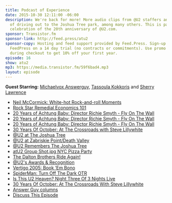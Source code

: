 ```yaml
---
title: Podcast of Experience
date: 2015-10-30 12:11:00 -06:00
description: We're back for more! More audio clips from @U2 staffers and memories
  of driving out to the Joshua Tree park, among many others. This is part 2 of our
  celebration of the 20th anniversary of @U2.com.
sponsor: Transistor.fm
sponsor-link: http://feed.press/atu2
sponsor-copy: Hosting and feed support provided by Feed.Press. Sign-up today and try
  FeedPress on a 14 day trial (no contracts or commitments). Use promo code "atu2"
  during checkout to get 10% off your first year.
episode: 16
show: atu2
mp3: https://media.transistor.fm/59f6bad4.mp3
layout: episode
---
```


**Guest Starring:**
[Michaelvox Answerguy](/people/Michael-answerguy),  [Tassoula Kokkoris](/people/Tassoula-Kokkoris) and  [Sherry Lawrence](/people/sherry-lawrence)


* [Neil McCormick: White-hot Rock-and-roll Moments](http://www.atu2.com/news/neil-mccormick-white-hot-rock-and-roll-moments.html)
* [Rock Star Remedial Economics 101](http://www.atu2.com/news/rock-star-remedial-economics-101.html)
* [20 Years of Achtung Baby: Director Richie Smyth - Fly On The Wall](http://www.atu2.com/news/20-years-of-achtung-baby-director-richie-smyth-fly-on-the-wall-part-1.html)
* [20 Years of Achtung Baby: Director Richie Smyth - Fly On The Wall](http://www.atu2.com/news/20-years-of-achtung-baby-director-richie-smyth-fly-on-the-wall-part-2.html)
* [20 Years of Achtung Baby: Director Richie Smyth - Fly On The Wall](http://www.atu2.com/news/20-years-of-achtung-baby-director-richie-smyth-fly-on-the-wall-part-3.html)
* [30 Years Of October: At The Crossroads with Steve Lillywhite](http://www.atu2.com/news/30-years-of-october-at-the-crossroads-with-steve-lillywhite.html)
* [@U2 at The Joshua Tree](https://www.flickr.com/photos/atu2com/sets/72157622664048018)
* [@U2 at Zabriskie Point/Death Valley](https://www.flickr.com/photos/atu2com/sets/72157622679949428)
* [@U2 Remembers The Joshua Tree](http://www.atu2.com/news/u2-remembers-the-joshua-tree.html)
* [atU2 Group Shot.jpg NYC Pizza Party](http://d.pr/i/135G5)
* [The Dalton Brothers Ride Again!](http://www.atu2.com/daltons/)
* [@U2's Awards & Recognition](http://www.atu2.com/about/awards/)
* [Vertigo 2005: Book ‘Em Bono](http://www.atu2.com/news/vertigo-2005-book-em-bono.html)
* [SpiderMan: Turn Off The Dark OTR](http://www.atu2.com/news/column-off-the-recordvol-9-438.html)
* [Is This U2 Heaven? Night Three Of 3 Nights Live](http://www.atu2.com/news/is-this-u2-heaven-night-three-of-3-nights-live.html)
* [30 Years Of October: At The Crossroads With Steve Lillywhite](http://www.atu2.com/news/30-years-of-october-at-the-crossroads-with-steve-lillywhite.html)
* [Answer Guy columns](http://www.atu2.com/news/?Page=2&Key=Answer%20Guy&Year=&Cat=&Scope=&Action=Search)
* [Discuss This Episode](https://www.reddit.com/r/Goodstuff_fm/comments/3que93/the_atu2_podcast_16_podcast_of_experience/)
